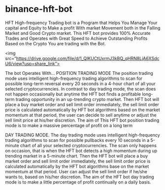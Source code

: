 # binance-hft-bot

HFT High-frequency Trading bot is a Program that Helps You Manage Your capital and Equity to Make a profit With market Movement both in the Falling Market and Good Crypto market.
This HFT bot provides 100% Accurate Trades and Operates with Great Speed to Achieve Outstanding Profits Based on the Crypto You are trading with the Bot.

<img src=”https://drive.google.com/file/d/1_QIKUCtUxrmJ3kBQ_qHRN8LjA6XSdcU6/view?usp=share_link”>

The bot Operates With…
POSITION TRADING MODE The position trading mode uses intelligent high-frequency trading algorithms to scan for possible long-term reversal every 20 seconds in a 4-hour chart of all your selected cryptocurrencies. In contrast to day trading mode, the scan does not happen occasionally but anytime the HFT bot finds a profitable long-term trading opportunity in an up-trending crypto market. Then HFT bot will place a buy market order and sell limit order immediately, the sell limit order price is calculated automatically by HFT bot algorithms based on the market momentum at that period, the user can decide to sell anytime or adjust the sell limit price at his/her discretion. The aim of This HFT bot position trading mode is to make a massive percentage of profit on a long term

DAY TRADING MODE. The day trading mode uses intelligent high-frequency trading algorithms to scan for possible pullbacks every 10 seconds in a 5-minute chart of all your selected cryptocurrencies. The scan only happens on occasion, that is when the HFT bot detects a high momentum during up trending market in a 5-minute chart. Then the HFT bot will place a buy market order and sell limit order immediately, the sell limit order price is calculated automatically by the HFT bot algorithms base on the market momentum at that period. User can adjust the sell limit order if he/she wants to, based on his/her discretion. The aim of the HFT bot day trading mode is to make a little percentage of profit continually on a daily basis.
